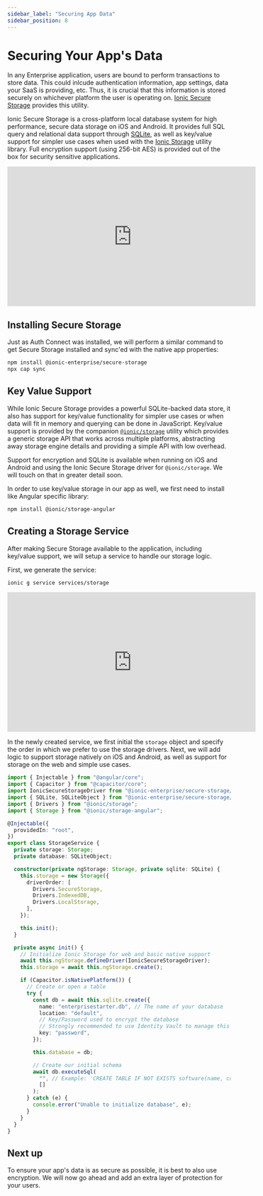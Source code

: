 ```yaml
---
sidebar_label: "Securing App Data"
sidebar_position: 8
---
```


# Securing Your App's Data

In any Enterprise application, users are bound to perform transactions to store data. This could inlcude authentication information, app settings, data your SaaS is providing, etc. Thus, it is crucial that this information is stored securely on whichever platform the user is operating on. [Ionic Secure Storage](https://ionic.io/products/secure-storage) provides this utility.

Ionic Secure Storage is a cross-platform local database system for high performance, secure data storage on iOS and Android. It provides full SQL query and relational data support through [SQLite](https://www.sqlite.org/index.html), as well as key/value support for simpler use cases when used with the [Ionic Storage](https://github.com/ionic-team/ionic-storage) utility library. Full encryption support (using 256-bit AES) is provided out of the box for security sensitive applications.

<iframe
  src="https://www.loom.com/embed/ecd290e065aa42db8bbffc06cf1a5677"
  frameborder="0"
  allowfullscreen
  width="560"
  height="315"
></iframe>

## Installing Secure Storage

Just as Auth Connect was installed, we will perform a similar command to get Secure Storage installed and sync'ed with the native app properties:

```bash
npm install @ionic-enterprise/secure-storage
npx cap sync
```

## Key Value Support

While Ionic Secure Storage provides a powerful SQLite-backed data store, it also has support for key/value functionality for simpler use cases or when data will fit in memory and querying can be done in JavaScript. Key/value support is provided by the companion [`@ionic/storage`](https://github.com/ionic-team/ionic-storage) utility which provides a generic storage API that works across multiple platforms, abstracting away storage engine details and providing a simple API with low overhead.

Support for encryption and SQLite is available when running on iOS and Android and using the Ionic Secure Storage driver for `@ionic/storage`. We will touch on that in greater detail soon.

In order to use key/value storage in our app as well, we first need to install like Angular specific library:

```bash
npm install @ionic/storage-angular
```

## Creating a Storage Service

After making Secure Storage available to the application, including key/value support, we will setup a service to handle our storage logic.

First, we generate the service:

```bash
ionic g service services/storage
```

<iframe
  src="https://www.loom.com/embed/66d11da5d7d4471b82f88df02f3cd03f"
  frameborder="0"
  allowfullscreen
  width="560"
  height="315"
></iframe>

In the newly created service, we first initial the `storage` object and specify the order in which we prefer to use the storage drivers. Next, we will add logic to support storage natively on iOS and Android, as well as support for storage on the web and simple use cases.

```typescript title="src/app/services/storage.service.ts"
import { Injectable } from "@angular/core";
import { Capacitor } from "@capacitor/core";
import IonicSecureStorageDriver from "@ionic-enterprise/secure-storage/driver";
import { SQLite, SQLiteObject } from "@ionic-enterprise/secure-storage/ngx";
import { Drivers } from "@ionic/storage";
import { Storage } from "@ionic/storage-angular";

@Injectable({
  providedIn: "root",
})
export class StorageService {
  private storage: Storage;
  private database: SQLiteObject;

  constructor(private ngStorage: Storage, private sqlite: SQLite) {
    this.storage = new Storage({
      driverOrder: [
        Drivers.SecureStorage,
        Drivers.IndexedDB,
        Drivers.LocalStorage,
      ],
    });

    this.init();
  }

  private async init() {
    // Initialize Ionic Storage for web and basic native support
    await this.ngStorage.defineDriver(IonicSecureStorageDriver);
    this.storage = await this.ngStorage.create();

    if (Capacitor.isNativePlatform()) {
      // Create or open a table
      try {
        const db = await this.sqlite.create({
          name: "enterprisestarter.db", // The name of your database
          location: "default",
          // Key/Password used to encrypt the database
          // Strongly recommended to use Identity Vault to manage this
          key: "password",
        });

        this.database = db;

        // Create our initial schema
        await db.executeSql(
          "", // Example: 'CREATE TABLE IF NOT EXISTS software(name, company, type version)'
          []
        );
      } catch (e) {
        console.error("Unable to initialize database", e);
      }
    }
  }
}
```

## Next up

To ensure your app's data is as secure as possible, it is best to also use encryption. We will now go ahead and add an extra layer of protection for your users.
